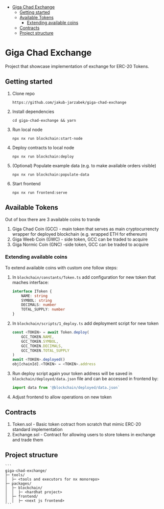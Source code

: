- [Giga Chad Exchange](#giga-chad-exchange)
  - [Getting started](#getting-started)
  - [Available Tokens](#available-tokens)
    - [Extending available coins](#extending-available-coins)
  - [Contracts](#contracts)
  - [Project structure](#project-structure)

# Giga Chad Exchange

Project that showcase implementation of exchange for ERC-20 Tokens.

## Getting started

1. Clone repo
    ```
    https://github.com/jakub-jarzabek/giga-chad-exchange
    ```
2. Install dependencies
    ```
    cd giga-chad-exchange && yarn
    ```
3. Run local node

    ```
    npx nx run blockchain:start-node
    ```

4. Deploy contracts to local node

    ```
    npx nx run blockchain:deploy
    ```

5. (Optional) Populate example data (e.g. to make available orders visible)

    ```
    npx nx run blockchain:populate-data
    ```

6. Start frontend

    ```
    npx nx run frontend:serve
    ```

## Available Tokens

Out of box there are 3 available coins to trande

1. Giga Chad Coin (GCC) - main token that serves as main cryptocurrencty wrapper for deployed blockchain (e.g. wrapped ETH for ethereum)
2. Giga Weeb Coin (GWC) - side token, GCC can be traded to acquire
3. Giga Normic Coin (GNC) -side token, GCC can be traded to acquire

### Extending available coins

To extend available coins with custom one follow steps:

1. In `blockchain/constants/Token.ts` add configuration for new token that maches interface:

    ```typescript
    interface IToken {
        NAME: string
        SYMBOL: string
        DECIMALS: number
        TOTAL_SUPPLY: number
    }
    ```

2. In `blockchain/scripts/1_deploy.ts` add deployment script for new token

    ```typescript
    const <TOKEN> = await Token.deploy(
        GCC_TOKEN.NAME,
        GCC_TOKEN.SYMBOL,
        GCC_TOKEN.DECIMALS,
        GCC_TOKEN.TOTAL_SUPPLY
    )
    await <TOKEN>.deployed()
    obj[chainId].<TOKEN> = <TOKEN>.address
    ```

3. Run deploy script again your token address will be saved in `blockchain/deployed/data.json` file and can be accessed in frontend by:

    ```typescript
    import data from '@blockchain/deployed/data.json`
    ```

4. Adjust frontend to allow operations on new token

## Contracts

1. Token.sol - Basic token cotract from scratch that mimic ERC-20 standard implementation
2. Exchange.sol - Contract for allowing users to store tokens in exchange and trade them

## Project structure

    ```
    giga-chad-exchange/
    ├─ tools/
    │  ├─ <tools and executors for nx monorepo>
    ├─ packages/
    │  ├─ blockchain/
    │  │  ├─ <hardhat project>
    │  ├─ frontend/
    │  │  ├─ <next js frontend>
    ```
